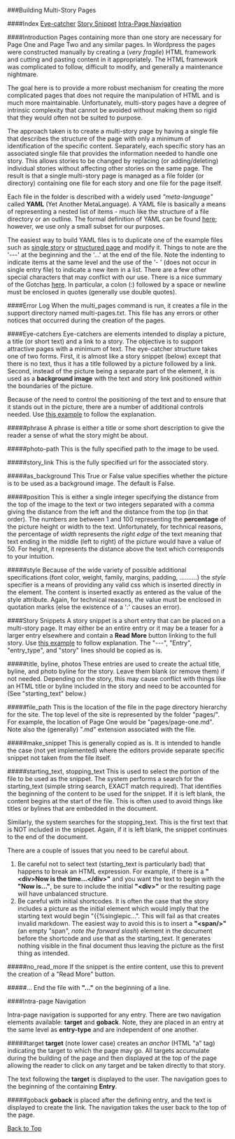###Building Multi-Story Pages
<a id="#top"/>

####Index
[Eye-catcher](#eye-catcher)
[Story Snippet](#story-snippet)
[Intra-Page Navigation](#intra-page)

####Introduction
Pages containing more than one story are necessary for Page One and Page Two and any similar pages. In
Wordpress the pages were constructed manually by creating a (*very fragile*) HTML framework and cutting
and pasting content in it appropriately.  The HTML framework was complicated to follow, difficult to 
modify, and generally a maintenance nightmare.  

The goal here is to provide a more robust mechanism for creating the more complicated pages that does not
require the manipulation of HTML and is much more maintainable.  Unfortunately, multi-story pages have a
degree of intrinsic complexity that cannot be avoided without making them so rigid that they would often
not be suited to purpose.

The approach taken is to create a multi-story page by having a single file that describes the structure of 
the page with only a minimum of identification of the specific content.  Separately, each specific story
has an associated single file that provides the information needed to handle one story.  This allows stories
to be changed by replacing (or adding/deleting) individual stories without affecting other stories on 
the same page. The result is that a single multi-story page is managed as a file folder (or directory) 
containing one file for each story and one file for the page itself.

Each file in the folder is described with a widely used *"meta-language"* called **YAML** (Yet Another 
MetaLanguage).  A YAML file is basically a means of representing a nested list of items - much like 
the structure of a file directory or an outline. The formal definition of YAML can be found [here](
https://docs.ansible.com/ansible/latest/reference_appendices/YAMLSyntax.html); however, we use only
a small subset for our purposes.

The easiest way to build YAML files is to duplicate one of the example files such as 
[single story](/admin/example_single_entry.yaml) or
[structured page](/admin/example_multi_story_page.yaml) and modify it.  Things to 
note are the '---' at the beginning and the '...' at the end of the file.  Note the indenting to indicate
items at the same level and the use of the '- ' (does not occur in single entry file) to indicate a new
item in a list. There are a few other special characters that may conflict with our use.  There is a 
nice summary of the Gotchas [here](
https://docs.ansible.com/ansible/latest/reference_appendices/YAMLSyntax.html#gotchas).  In particular, a colon (:)
followed by a space or newline must be enclosed in quotes (generally use double quotes).

####Error Log
When the multi_pages command is run, it creates a file in the support directory named multi-pages.txt.  This
file has any errors or other notices that occurred during the creation of the pages.

####Eye-catchers
<a id="#eye-catcher"/>
Eye-catchers are elements intended to display a picture, a title (or short text) and a link to a 
story.  The objective is to support attractive pages with a minimum of text.  The eye-catcher structure
takes one of two forms.  First, it is almost like a story snippet (below) except that there is no text, 
thus it has a title followed by a picture followed by a link.  Second, instead of the picture being
a separate part of the element, it is used as a **background image** with the text and story link
positioned *within* the boundaries of the picture.

Because of the need to control the positioning of the text and to ensure that it stands out in the
picture, there are a number of additional controls needed. Use [this example](/admin/example_eye-catcher.yaml)
to follow the explanation. 

#####phrase
A phrase is either a title or some short description to give the reader a sense of what the story 
might be about.

#####photo-path
This is the fully specified path to the image to be used.

#####story_link
This is the fully specified url for the associated story.

#####as_background
This True or False value specifies whether the picture is to be used as a background image.  The
default is False.

#####position
This is either a single integer specifying the distance from the top of the image to the text or two 
integers separated with a comma giving the distance from the left and the distance from the top (in 
that order).  The numbers are between 1 and 100 representing the **percentage** of the picture
height or width to the text.  Unfortunately, for technical reasons, the percentage of *width* 
represents the *right edge* of the text meaning that text ending in the middle (left to right)
of the picture would have a value of 50.  For height, it represents the distance above the
text which corresponds to your intuition.  

#####style
Because of the wide variety of possible additional specifications (font color, weight, family, 
margins, padding, ..........) the *style* specifier is a means of providing any valid
css which is inserted directly in the element. The content is inserted exactly as entered as
the value of the style attribute.  Again, for technical reasons, the value must be enclosed
in quotation marks (else the existence of a ':' causes an error).

####Story Snippets
<a id="#story-snippet"/>
A story snippet is a short entry that can be placed on a multi-story page.  It may either be an entire
entry or it may be a teaser for a larger entry elsewhere and contain a **Read More** button linking to
the full story.  Use [this example](/admin/example_single_entry.yaml) to follow explanation. The
"---", "Entry", "entry_type", and "story" lines should be copied as is.

#####title, byline, photos
These entries are used to create the actual title, byline, and photo byline for the story.  Leave 
them blank (or remove them) if not needed.  Depending on the story, this may cause conflict with
things like an HTML title or byline included in the story and need to be accounted for (See
"starting_text" below.)

#####file_path
This is the location of the file in the page directory hierarchy for the site.  The top level
of the site is represented by the folder "pages/".  For example, the location of Page One would
be "pages/page-one.md".  Note also the (generally) ".md" extension associated with the file.

#####make_snippet
This is generally copied as is.  It is intended to handle the case (not yet implemented) where
the editors provide  separate specific snippet not taken from the file itself.

#####starting_text, stopping_text
This is used to select the portion of the file to be used as the snippet.  The system performs
a search for the starting_text (simple string search, EXACT match required).  That identifies
the beginning of the content to be used for the snippet.  If it is left blank, the content
begins at the start of the file.  This is often used to avoid things like titles or bylines that
are embedded in the document.

Similarly, the system searches for the stopping_text.  This is the first text that is NOT included
in the snippet.  Again, if it is left blank, the snippet continues to the end of the document.

There are a couple of issues that you need to be careful about. 

1. Be careful not to select text (starting_text is particularly bad) that happens to break an HTML 
   expression.  For example, if there is a **"&lt;div>Now is the time...&lt;/div>"** and you want the text
   to begin with the **"Now is..."**, be sure to include the initial **"&lt;div>"** or the resulting page
   will have unbalanced structure.
2. Be careful with initial shortcodes.  It is often the case that the story includes a picture
   as the initial element which would imply that the starting text would begin "\{\{%singlepic...".
   This will fail as that creates invalid markdown.  The easiest way to avoid this is to insert
   a **"&lt;span/>"** (an empty "span", *note the forward slash*) element in the document before 
   the shortcode and use that
   as the starting_text.  It generates nothing visible in the final document thus leaving the
   picture as the first thing as intended.
   
#####no_read_more
If the snippet is the entire content, use this to prevent the creation of a "Read More" button.

#####...
End the file with **"..."** on the beginning of a line.

####Intra-page Navigation
<a id="#story-snippet"/>

Intra-page navigation is supported for any entry.  There are two navigation elements available: **target** and
**goback**.  Note, they are placed in an entry at the same level as **entry-type** and are independent of one 
another.

#####target
**target** (note lower case) creates an *anchor* (HTML "a" tag) indicating the target to which the page may go.  All targets
accumulate during the building of the page and then displayed at the top of the page allowing the reader to 
click on any target and be taken directly to that story.

The text following the **target** is displayed to the user.  The navigation goes to the beginning of the containing 
**Entry**. 

#####goback
**goback** is placed after the defining entry, and the text is displayed to create the link.  The navigation takes 
the user back to the top of the page.  

[Back to Top](#top)




